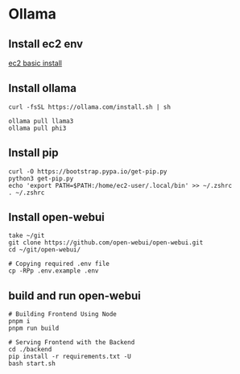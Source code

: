 # Ollama


## Install ec2 env
[ec2 basic install](/mib/aws/basic)

## Install ollama
```
curl -fsSL https://ollama.com/install.sh | sh
```

```
ollama pull llama3
ollama pull phi3
```

## Install pip
```
curl -O https://bootstrap.pypa.io/get-pip.py
python3 get-pip.py
echo 'export PATH=$PATH:/home/ec2-user/.local/bin' >> ~/.zshrc
. ~/.zshrc
```

## Install open-webui
```
take ~/git
git clone https://github.com/open-webui/open-webui.git
cd ~/git/open-webui/

# Copying required .env file
cp -RPp .env.example .env
```

## build and run open-webui
```
# Building Frontend Using Node
pnpm i
pnpm run build

# Serving Frontend with the Backend
cd ./backend
pip install -r requirements.txt -U
bash start.sh
```

